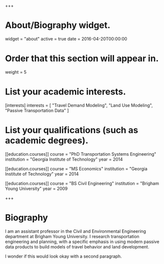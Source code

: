 +++
# About/Biography widget.
widget = "about"
active = true
date = 2016-04-20T00:00:00

# Order that this section will appear in.
weight = 5

# List your academic interests.
[interests]
  interests = [
    "Travel Demand Modeling",
    "Land Use Modeling",
    "Passive Transportation Data"
  ]

# List your qualifications (such as academic degrees).
[[education.courses]]
  course = "PhD Transportation Systems Engineering"
  institution = "Georgia Institute of Technology"
  year = 2014

[[education.courses]]
  course = "MS Economics"
  institution = "Georgia Institute of Technology"
  year = 2014

[[education.courses]]
  course = "BS Civil Engineering"
  institution = "Brigham Young University"
  year = 2009

+++

# Biography

I am an assistant professor in the Civil and Environmental Engineering
department at Brigham Young University. I research transportation engineering
and planning, with a specific emphasis in using modern passive data products to
build models of travel behavior and land development.

I wonder if this would look okay with a second paragraph.
